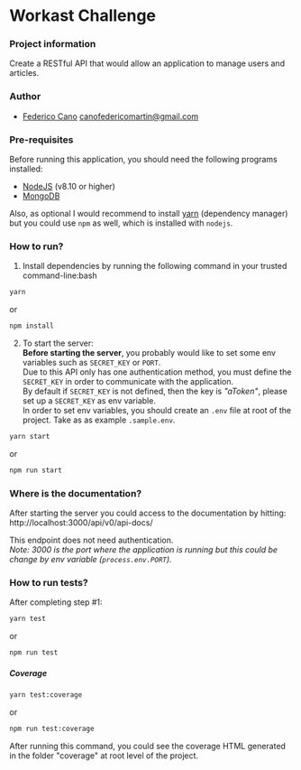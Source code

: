 # Workast Challenge

### Project information

Create a RESTful API that would allow an application to manage users and articles.

### Author

- [Federico Cano](https://www.linkedin.com/in/canofm) <canofedericomartin@gmail.com>

### Pre-requisites

Before running this application, you should need the following programs installed:

- [NodeJS](https://nodejs.org/) (v8.10 or higher)
- [MongoDB](https://www.mongodb.com/)

Also, as optional I would recommend to install [yarn](https://yarnpkg.com/en/) (dependency manager) but you could use `npm` as well, which is installed with `nodejs`.

### How to run?

1. Install dependencies by running the following command in your trusted command-line:bash

```bash
yarn
```

or

```bash
npm install
```

2. To start the server: <br />
   **Before starting the server**, you probably would like to set some env variables such as `SECRET_KEY` or `PORT`.<br />
   Due to this API only has one authentication method, you must define the `SECRET_KEY` in order to communicate with the application.<br />
   By default if `SECRET_KEY` is not defined, then the key is _"aToken"_, please set up a `SECRET_KEY` as env variable.<br />
   In order to set env variables, you should create an `.env` file at root of the project. Take as as example `.sample.env`.

```bash
yarn start
```

or

```bash
npm run start
```

### Where is the documentation?

After starting the server you could access to the documentation by hitting:
http://localhost:3000/api/v0/api-docs/

This endpoint does not need authentication. <br />
_Note: 3000 is the port where the application is running but this could be change by env variable (`process.env.PORT`)._

### How to run tests?

After completing step #1:

```bash
yarn test
```

or

```bash
npm run test
```

##### Coverage

```bash
yarn test:coverage
```

or

```bash
npm run test:coverage
```

After running this command, you could see the coverage HTML generated in the folder "coverage" at root level of the project.
